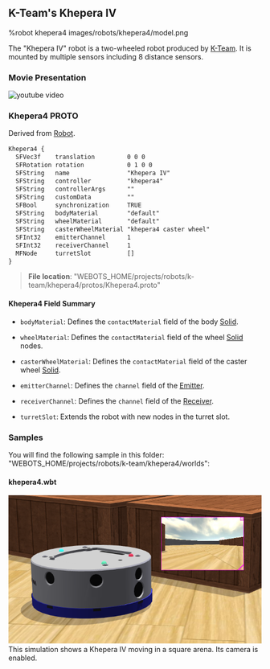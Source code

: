 ## K-Team's Khepera IV

%robot khepera4 images/robots/khepera4/model.png

The "Khepera IV" robot is a two-wheeled robot produced by [K-Team](https://www.k-team.com/mobile-robotics-products/khepera-iv).
It is mounted by multiple sensors including 8 distance sensors.

### Movie Presentation

![youtube video](https://www.youtube.com/watch?v=RVOwk3FkIWo)

### Khepera4 PROTO

Derived from [Robot](../reference/robot.md).

```
Khepera4 {
  SFVec3f    translation         0 0 0
  SFRotation rotation            0 1 0 0
  SFString   name                "Khepera IV"
  SFString   controller          "khepera4"
  SFString   controllerArgs      ""
  SFString   customData          ""
  SFBool     synchronization     TRUE
  SFString   bodyMaterial        "default"
  SFString   wheelMaterial       "default"
  SFString   casterWheelMaterial "khepera4 caster wheel"
  SFInt32    emitterChannel      1
  SFInt32    receiverChannel     1
  MFNode     turretSlot          []
}
```

> **File location**: "WEBOTS\_HOME/projects/robots/k-team/khepera4/protos/Khepera4.proto"

#### Khepera4 Field Summary

- `bodyMaterial`: Defines the `contactMaterial` field of the body [Solid](../reference/solid.md).

- `wheelMaterial`: Defines the `contactMaterial` field of the wheel [Solid](../reference/solid.md) nodes.

- `casterWheelMaterial`: Defines the `contactMaterial` field of the caster wheel [Solid](../reference/solid.md).

- `emitterChannel`: Defines the `channel` field of the [Emitter](../reference/emitter.md).

- `receiverChannel`: Defines the `channel` field of the [Receiver](../reference/receiver.md).

- `turretSlot`: Extends the robot with new nodes in the turret slot.

### Samples

You will find the following sample in this folder: "WEBOTS\_HOME/projects/robots/k-team/khepera4/worlds":

#### khepera4.wbt

![khepera4.wbt.png](images/robots/khepera4/khepera4.wbt.png) This simulation shows a Khepera IV moving in a square arena.
Its camera is enabled.

